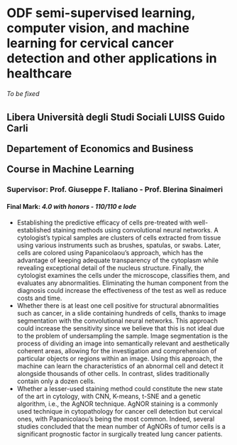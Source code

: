 # ODF semi-supervised learning, computer vision, and machine learning for cervical cancer detection and other applications in healthcare
###### To be fixed

<h2>
  Libera Università degli Studi Sociali LUISS Guido Carli
  
  Departement of Economics and Business 
  
  Course in Machine Learning
</h2>
<h3>Supervisor: Prof. Giuseppe F. Italiano - Prof. Blerina Sinaimeri</h3>
<h4>Final Mark: <i>4.0 with honors</i> - <i>110/110 e lode</i></h4>

- Establishing the predictive efficacy of cells pre-treated with well-established staining methods using convolutional neural networks. A cytologist’s typical samples are clusters of cells extracted from tissue using various instruments such as brushes, spatulas, or swabs. Later, cells are colored using Papanicolaou’s approach, which has the advantage of keeping adequate transparency of the cytoplasm while revealing exceptional detail of the nucleus structure. Finally, the cytologist examines the cells under the microscope, classifies them, and evaluates any abnormalities. Eliminating the human component from the diagnosis could increase the effectiveness of the test as well as reduce costs and time.
- Whether there is at least one cell positive for structural abnormalities such as cancer, in a slide containing hundreds of cells, thanks to image segmentation with the convolutional neural networks. This approach could increase the sensitivity since we believe that this is not ideal due to the problem of undersampling the sample. Image segmentation is the process of dividing an image into semantically relevant and aesthetically coherent areas, allowing for the investigation and comprehension of particular objects or regions within an image. Using this approach, the machine can learn the characteristics of an abnormal cell and detect it alongside thousands of other cells. In contrast, slides traditionally contain only a dozen cells.
- Whether a lesser-used staining method could constitute the new state of the art in cytology, with CNN, K-means, t-SNE and a genetic algorithm, i.e., the AgNOR technique. AgNOR staining is a commonly used technique in cytopathology for cancer cell detection but cervical ones, with Papanicolaou’s being the most common. Indeed, several studies concluded that the mean number of AgNORs of tumor cells is a significant prognostic factor in surgically treated lung cancer patients.
